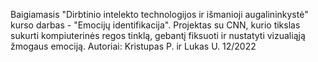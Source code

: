 Baigiamasis "Dirbtinio intelekto technologijos ir išmanioji augalininkystė" kurso darbas - "Emocijų identifikacija". Projektas su CNN, kurio tikslas sukurti kompiuterinės regos tinklą, gebantį fiksuoti ir nustatyti vizualiąją žmogaus emociją. Autoriai: Kristupas P. ir Lukas U. 12/2022
